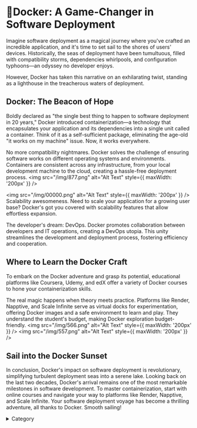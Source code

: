 

# 📑Docker: A Game-Changer in Software Deployment

Imagine software deployment as a magical journey where you've crafted an incredible application, and it's time to set sail to the shores of users' devices. Historically, the seas of deployment have been tumultuous, filled with compatibility storms, dependencies whirlpools, and configuration typhoons—an odyssey no developer enjoys.

However, Docker has taken this narrative on an exhilarating twist, standing as a lighthouse in the treacherous waters of deployment.

## Docker: The Beacon of Hope

Boldly declared as "the single best thing to happen to software deployment in 20 years," Docker introduced containerization—a technology that encapsulates your application and its dependencies into a single unit called a container. Think of it as a self-sufficient package, eliminating the age-old "it works on my machine" issue. Now, it works everywhere.

No more compatibility nightmares. Docker solves the challenge of ensuring software works on different operating systems and environments. Containers are consistent across any infrastructure, from your local development machine to the cloud, creating a hassle-free deployment process.
<img src="/img/877.png" alt="Alt Text" style={{ maxWidth: '200px' }} />

<img src="/img/00000.png" alt="Alt Text" style={{ maxWidth: '200px' }} />
Scalability awesomeness. Need to scale your application for a growing user base? Docker's got you covered with scalability features that allow effortless expansion.

The developer's dream: DevOps. Docker promotes collaboration between developers and IT operations, creating a DevOps utopia. This unity streamlines the development and deployment process, fostering efficiency and cooperation.

## Where to Learn the Docker Craft

To embark on the Docker adventure and grasp its potential, educational platforms like Coursera, Udemy, and edX offer a variety of Docker courses to hone your containerization skills.

The real magic happens when theory meets practice. Platforms like Render, Napptive, and Scale Infinite serve as virtual docks for experimentation, offering Docker images and a safe environment to learn and play. They understand the student's budget, making Docker exploration budget-friendly.
<img src="/img/566.png" alt="Alt Text" style={{ maxWidth: '200px' }} />
<img src="/img/557.png" alt="Alt Text" style={{ maxWidth: '200px' }} />

## Sail into the Docker Sunset

In conclusion, Docker's impact on software deployment is revolutionary, simplifying turbulent deployment seas into a serene lake. Looking back on the last two decades, Docker's arrival remains one of the most remarkable milestones in software development. To master containerization, start with online courses and navigate your way to platforms like Render, Napptive, and Scale Infinite. Your software deployment voyage has become a thrilling adventure, all thanks to Docker. Smooth sailing!

<details>

<summary>Category</summary>

Kubernetes, cloud computing, DevOps, cloud services, hosting platform, container orchestration, cloud infrastructure, cloud deployment, cloud management, cloud technology, cloud solutions&#x20;

</details>

